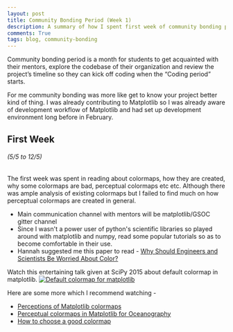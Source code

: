 ```yaml
---
layout: post
title: Community Bonding Period (Week 1)
description: A summary of how I spent first week of community bonding period of GSoC 17
comments: True
tags: blog, community-bonding
---
```


Community bonding period is a month for students to get acquainted with their
mentors, explore the codebase of their organization and review the project’s
timeline so they can kick off coding when the “Coding period” starts.

For me community bonding was more like get to know your project better kind of
thing. I was already contributing to Matplotlib so I was already aware of
development workflow of Matplotlib and had set up development
environment long before in February.

## First Week
###### (5/5 to 12/5)

The first week was spent in reading about colormaps, how they are created, why
some colormaps are bad, perceptual colormaps etc etc. Although there was ample
analysis of existing colormaps but I failed to find much on how perceptual
colormaps are created in general.

* Main communication channel with mentors will be matplotlib/GSOC gitter channel
* Since I wasn't a power user of python's scientific libraries so played around
  with matplotlib and numpy, read some popular tutorials so as to become
  comfortable in their use.
* Hannah suggested me this paper to read - [Why Should Engineers and Scientists Be Worried About Color?](https://www.research.ibm.com/people/l/lloydt/color/color.HTM)

Watch this entertaining talk given at SciPy 2015 about default colormap in
matplotlib.
<a href="http://www.youtube.com/watch?feature=player_embedded&v=xAoljeRJ3lU">
<img src="http://img.youtube.com/vi/xAoljeRJ3lU/0.jpg" alt="Default colormap for matplotlib" /></a>

Here are some more which I recommend watching -
* [Perceptions of Matplotlib colormaps](https://www.youtube.com/watch?v=rkDgBvT-giw&t=23s)
* [Perceptual colormaps in Matplotlib for Oceanography](https://youtu.be/XjHzLUnHeM0)
* [How to choose a good colormap](https://youtu.be/Alnc9E1RnD8)